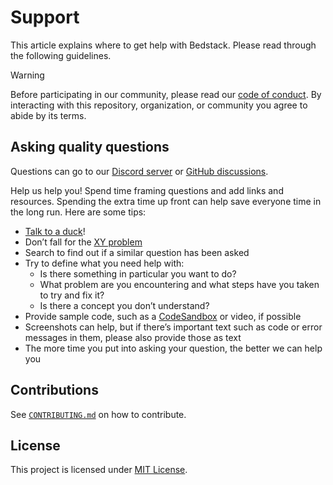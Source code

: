 # Support

This article explains where to get help with Bedstack.
Please read through the following guidelines.

> [!WARNING]
> Before participating in our community, please read our
> [code of conduct](CODE_OF_CONDUCT.md).
> By interacting with this repository, organization, or community you agree to
> abide by its terms.

## Asking quality questions

Questions can go to our [Discord server](https://discord.gg/PH4rBdTU) or [GitHub discussions](https://github.com/agnyz/bedstack/discussions).

Help us help you!
Spend time framing questions and add links and resources.
Spending the extra time up front can help save everyone time in the long run.
Here are some tips:

*   [Talk to a duck](https://rubberduckdebugging.com/)!
*   Don’t fall for the [XY problem](https://meta.stackexchange.com/questions/66377/what-is-the-xy-problem/66378#66378)
*   Search to find out if a similar question has been asked
*   Try to define what you need help with:
    *   Is there something in particular you want to do?
    *   What problem are you encountering and what steps have you taken to try
        and fix it?
    *   Is there a concept you don’t understand?
*   Provide sample code, such as a [CodeSandbox](https://codesandbox.io/) or video, if possible
*   Screenshots can help, but if there’s important text such as code or error
    messages in them, please also provide those as text
*   The more time you put into asking your question, the better we can help you

## Contributions

See [`CONTRIBUTING.md`](CONTRIBUTING.md) on how to contribute.

## License

This project is licensed under [MIT License](LICENSE).

